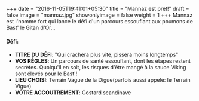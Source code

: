 +++
date = "2016-11-05T19:41:01+05:30"
title = "Mannaz est prêt!"
draft = false
image = "mannaz.jpg"
showonlyimage = false
weight = 1
+++
Mannaz est l'homme fort qui lance le défi d'un parcours essouflant aux poumons de Bast' le Gitan d'Or...
<!--more-->

#### Défi:

- **TITRE DU DÉFI**: "Qui crachera plus vite, pissera moins longtemps"
- **VOS RÈGLES**: Un parcours de santé essouflant, dont les étapes restent secrètes. Quoiqu'il en soit, les risques d'être mangé à la sauce Viking sont élevés pour le Bast'!
- **LIEU CHOISI**: Terrain Vague de la Digue(parfois aussi appelé: le Terrain Vigue)
- **VOTRE ACCOUTREMENT**: Costard scandinave


